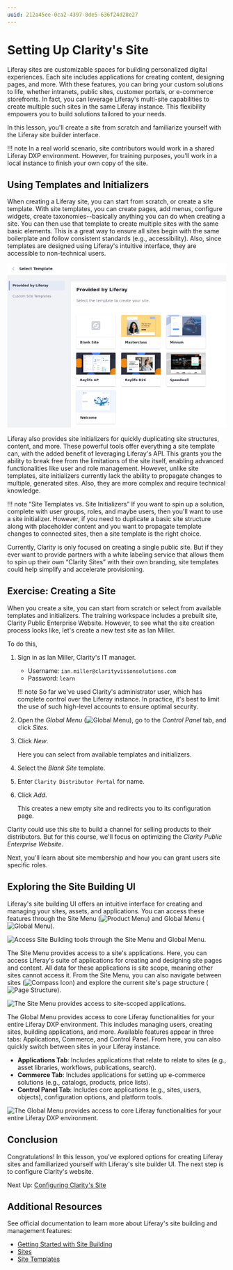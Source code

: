 ```yaml
---
uuid: 212a45ee-0ca2-4397-8de5-636f24d28e27
---
```

# Setting Up Clarity's Site

Liferay sites are customizable spaces for building personalized digital experiences. Each site includes applications for creating content, designing pages, and more. With these features, you can bring your custom solutions to life, whether intranets, public sites, customer portals, or e-commerce storefronts. In fact, you can leverage Liferay's multi-site capabilities to create multiple such sites in the same Liferay instance. This flexibility empowers you to build solutions tailored to your needs.

In this lesson, you'll create a site from scratch and familiarize yourself with the Liferay site builder interface. <!--TASK: Add transition to section on templates and initializers.-->

!!! note
    In a real world scenario, site contributors would work in a shared Liferay DXP environment. However, for training purposes, you'll work in a local instance to finish your own copy of the site.

## Using Templates and Initializers

When creating a Liferay site, you can start from scratch, or create a site template. With site templates, you can create pages, add menus, configure widgets, create taxonomies--basically anything you can do when creating a site. You can then use that template to create multiple sites with the same basic elements. This is a great way to ensure all sites begin with the same boilerplate and follow consistent standards (e.g., accessibility). Also, since templates are designed using Liferay's intuitive interface, they are accessible to non-technical users.

![You can create a site from scratch or with a site template.](./setting-up-claritys-site/images/01.png)

Liferay also provides site initializers for quickly duplicating site structures, content, and more. These powerful tools offer everything a site template can, with the added benefit of leveraging Liferay's API. This grants you the ability to break free from the limitations of the site itself, enabling advanced functionalities like user and role management. However, unlike site templates, site initializers currently lack the ability to propagate changes to multiple, generated sites. Also, they are more complex and require technical knowledge.

!!! note “Site Templates vs. Site Initializers”
    If you want to spin up a solution, complete with user groups, roles, and maybe users, then you'll want to use a site initializer. However, if you need to duplicate a basic site structure along with placeholder content and you want to propagate template changes to connected sites, then a site template is the right choice.

Currently, Clarity is only focused on creating a single public site. But if they ever want to provide partners with a white labeling service that allows them to spin up their own “Clarity Sites” with their own branding, site templates could help simplify and accelerate provisioning.

## Exercise: Creating a Site

<!-- Exercise 4a -->

When you create a site, you can start from scratch or select from available templates and initializers. The training workspace includes a prebuilt site, Clarity Public Enterprise Website. However, to see what the site creation process looks like, let's create a new test site as Ian Miller.

To do this,

1. Sign in as Ian Miller, Clarity's IT manager.

   * Username: `ian.miller@clarityvisionsolutions.com`
   * Password: `learn`

   !!! note
        So far we've used Clarity's administrator user, which has complete control over the Liferay instance. In practice, it's best to limit the use of such high-level accounts to ensure optimal security.

1. Open the *Global Menu* (![Global Menu](../../images/icon-applications-menu.png)), go to the *Control Panel* tab, and click *Sites*.

1. Click *New*.

   Here you can select from available templates and initializers.

1. Select the *Blank Site* template.

1. Enter `Clarity Distributor Portal` for name.

1. Click *Add*.

   This creates a new empty site and redirects you to its configuration page.

Clarity could use this site to build a channel for selling products to their distributors. But for this course, we'll focus on optimizing the *Clarity Public Enterprise Website*.

Next, you'll learn about site membership and how you can grant users site specific roles.

## Exploring the Site Building UI

Liferay's site building UI offers an intuitive interface for creating and managing your sites, assets, and applications. You can access these features through the Site Menu (![Product Menu](../../images/icon-product-menu.png)) and Global Menu (![Global Menu](../../images/icon-applications-menu.png)).

![Access Site Building tools through the Site Menu and Global Menu.](./setting-up-claritys-site/images/02.png)

The Site Menu provides access to a site's applications. Here, you can access Liferay's suite of applications for creating and designing site pages and content. All data for these applications is site scope, meaning other sites cannot access it. From the Site Menu, you can also navigate between sites (![Compass Icon](../../images/icon-compass.png)) and explore the current site's page structure (![Page Structure](../../images/icon-page-tree.png)).

![The Site Menu provides access to site-scoped applications.](./setting-up-claritys-site/images/03.png)

The Global Menu provides access to core Liferay functionalities for your entire Liferay DXP environment. This includes managing users, creating sites, building applications, and more. Available features appear in three tabs: Applications, Commerce, and Control Panel. From here, you can also quickly switch between sites in your Liferay instance.

* **Applications Tab**: Includes applications that relate to relate to sites (e.g., asset libraries, workflows, publications, search).
* **Commerce Tab**: Includes applications for setting up e-commerce solutions (e.g., catalogs, products, price lists).
* **Control Panel Tab**: Includes core applications (e.g., sites, users, objects), configuration options, and platform tools.

![The Global Menu provides access to core Liferay functionalities for your entire Liferay DXP environment.](./setting-up-claritys-site/images/04.png)

## Conclusion

Congratulations! In this lesson, you've explored options for creating Liferay sites and familiarized yourself with Liferay's site builder UI. The next step is to configure Clarity's website.

Next Up: [Configuring Clarity's Site](./configuring-claritys-site.md)

## Additional Resources

See official documentation to learn more about Liferay's site building and management features:

* [Getting Started with Site Building](https://learn.liferay.com/w/dxp/site-building/getting-started-with-site-building)
* [Sites](https://learn.liferay.com/w/dxp/site-building/sites)
* [Site Templates](https://learn.liferay.com/w/dxp/site-building/sites/site-templates)
